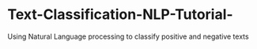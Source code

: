# Text-Classification-NLP-Tutorial-
Using Natural Language processing to classify positive and negative texts
